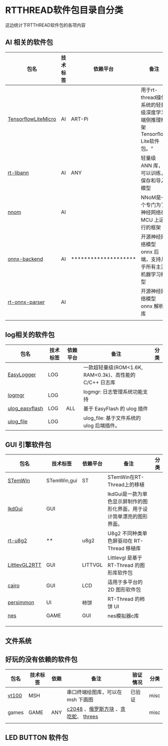# RTTHREAD软件包目录自分类

这边统计下RTTHREAD软件包的各项内容

## AI 相关的软件包

| 包名                                                         | 技术标签 | 依赖平台             | 备注                                                         | 分类 |
| ------------------------------------------------------------ | -------- | -------------------- | ------------------------------------------------------------ | ---- |
| [TensorflowLiteMicro](https://github.com/QingChuanWS/TensorflowLiteMicro) | AI       | ART-Pi               | 用于rt-thread操作系统的轻量级深度学习端侧推理框架Tensorflow Lite软件包。" |      |
| [rt-libann](https://github.com/wuhanstudio/rt-libann)        | AI       | ANY                  | 轻量级 ANN 库，可以训练，保存和导入模型                      |      |
| [nnom](https://github.com/majianjia/nnom)                    | AI       |                      | NNoM是一个专门为了神经网络在 MCU 上运行的框架                |      |
| [onnx-backend](https://github.com/wuhanstudio/onnx-backend)  | AI       | ******************** | 开源神经网络模型 onnx 后端，支持几乎所有主流机器学习模型     |      |
| [rt-onnx-parser](https://github.com/wuhanstudio/rt-onnx-parser) | AI       |                      | 开源神经网络模型 onnx 解析库                                 |      |
|                                                              |          |                      |                                                              |      |

##  log相关的软件包

| 包名                                                         | 技术标签 | 依赖平台 | 备注                                                    | 分类 |
| ------------------------------------------------------------ | -------- | -------- | ------------------------------------------------------- | ---- |
| [EasyLogger](https://github.com/armink-rtt-pkgs/EasyLogger)  | LOG      |          | 一款超轻量级(ROM<1.6K, RAM<0.3k)、高性能的 C/C++ 日志库 |      |
| [logmgr](https://github.com/RT-Thread-packages/logmgr)       | LOG      |          | logmgr: 日志管理系统功能支持                            |      |
| [ulog_easyflash](https://github.com/armink-rtt-pkgs/ulog_easyflash) | LOG      | ALL      | 基于 EasyFlash 的 ulog 插件                             |      |
| [ulog_file](https://github.com/RT-Thread-packages/ulog_file) | LOG      |          | ulog_file: 基于文件系统的 ulog 后端插件。               |      |

## GUI 引擎软件包

| 包名                                                         | 技术标签    | 依赖平台 | 备注                                                         | 分类 |
| ------------------------------------------------------------ | ----------- | -------- | ------------------------------------------------------------ | ---- |
| [STemWin](https://github.com/loogg/STemWin)                  | STemWin,gui | ST       | STemWin在RT-Thread上的移植                                   |      |
| [lkdGui](https://github.com/guoweilkd/lkdGui)                | GUI         |          | lkdGui是一款为单色显示屏制作的图形化界面，用于设计简单漂亮的图形界面。 |      |
| [rt-u8g2](https://github.com/wuhanstudio/rt-u8g2)            | **          | u8g2     | U8g2 不同种类单色屏驱动在 RT-Thread 移植库                   |      |
| [LittlevGL2RTT](https://github.com/liu2guang/LittlevGL2RTT)  | GUI         | LITTVGL  | Littlevgl 是基于 RT-Thread 的图形库软件包                    |      |
| [cairo](https://github.com/RT-Thread-packages/cairo)         | GUI         | LCD      | 适用于多平台的 2D 图形软件包                                 |      |
| [persimmon](https://github.com/RT-Thread-packages/persimmon) | UI          | 柿饼     | RT-Thread 的柿饼 UI                                          |      |
| [nes](https://gitee.com/Ghazi_gq/nes)                        | GAME        | GUI      | nes模拟器c库                                                 |      |
|                                                              |             |          |                                                              |      |
|                                                              |             |          |                                                              |      |
|                                                              |             |          |                                                              |      |

## 文件系统







## 好玩的没有依赖的软件包

| 包名                                          | 技术标签 | 依赖 | 备注                                                         | 验证情况 | 分类 |
| --------------------------------------------- | -------- | ---- | ------------------------------------------------------------ | -------- | ---- |
| [vt100](https://github.com/wuhanstudio/vt100) | MSH      |      | 串口终端绘图库，可以在 msh 下画图                            | 已验证   | misc |
| games                                         | GAME     | ANY  | [c2048](https://github.com/mysterywolf/c2048)    、[俄罗斯方块](https://github.com/volatile-static/rtt_tetris)  、[贪吃蛇](https://github.com/mysterywolf/snake)、 [threes](https://github.com/mysterywolf/threes) |          | misc |
|                                               |          |      |                                                              |          |      |

## 



## LED BUTTON 软件包



